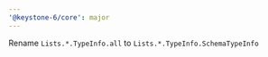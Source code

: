 ```yaml
---
'@keystone-6/core': major
---
```


Rename `Lists.*.TypeInfo.all` to `Lists.*.TypeInfo.SchemaTypeInfo`
